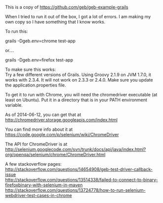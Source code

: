 This is a copy of https://github.com/geb/geb-example-grails   

When I tried to run it out of the box, I got a lot of errors. I am making my own copy so I have something that I know works.  

To run this:  

grails -Dgeb.env=chrome test-app   

or....    

grails -Dgeb.env=firefox test-app   

To make sure this works:  
Try a few different versions of Grails. Using Groovy 2.1.9 on JVM 1.7.0, it works with 2.3.4. It will not work on 2.3.3 or 2.4.0. Make sure you update the application.properties file.   

To get it to run with Chrome, you will need the chromedriver executable (at least on Ubuntu). Put it in a directory that is in your PATH environment variable.  

As of 2014-06-12, you can get that at http://chromedriver.storage.googleapis.com/index.html   

You can find more info about it at https://code.google.com/p/selenium/wiki/ChromeDriver    

The API for ChromeDriver is at  http://selenium.googlecode.com/svn/trunk/docs/api/java/index.html?org/openqa/selenium/chrome/ChromeDriver.html   

A few stackoverflow pages:    
http://stackoverflow.com/questions/14654908/geb-test-driver-callback-issue     
http://stackoverflow.com/questions/13514338/failed-to-connect-to-binary-firefoxbinary-with-selenium-in-maven   
http://stackoverflow.com/questions/13724778/how-to-run-selenium-webdriver-test-cases-in-chrome   




